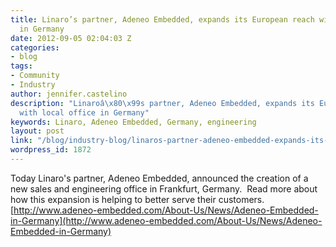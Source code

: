 ```yaml
---
title: Linaro’s partner, Adeneo Embedded, expands its European reach with local office
  in Germany
date: 2012-09-05 02:04:03 Z
categories:
- blog
tags:
- Community
- Industry
author: jennifer.castelino
description: "Linaroâ\x80\x99s partner, Adeneo Embedded, expands its European reach
  with local office in Germany"
keywords: Linaro, Adeneo Embedded, Germany, engineering
layout: post
link: "/blog/industry-blog/linaros-partner-adeneo-embedded-expands-its-european-reach-with-local-office-in-germany/"
wordpress_id: 1872
---
```


Today Linaro's partner, Adeneo Embedded, announced the creation of a new sales and engineering office in Frankfurt, Germany.  Read more about how this expansion is helping to better serve their customers.  [http://www.adeneo-embedded.com/About-Us/News/Adeneo-Embedded-in-Germany](http://www.adeneo-embedded.com/About-Us/News/Adeneo-Embedded-in-Germany)